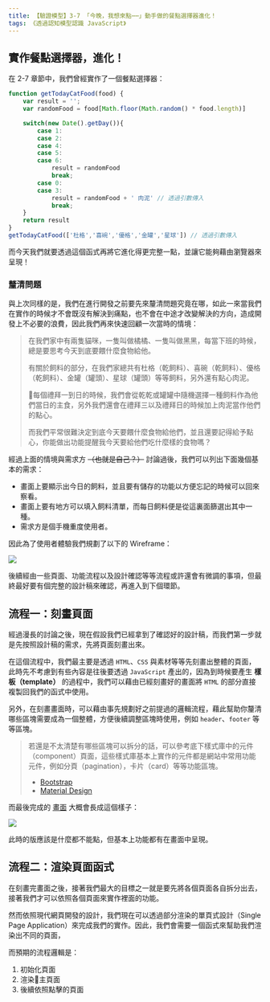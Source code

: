 ```yaml
---
title: 【驗證模型】3-7 「今晚，我想來點⋯⋯」動手做的餐點選擇器進化！
tags: 《透過認知模型認識 JavaScript》
---
```



## 實作餐點選擇器，進化！

在 2-7 章節中，我們曾經實作了一個餐點選擇器：

```js
function getTodayCatFood(food) {
    var result = '';
    var randomFood = food[Math.floor(Math.random() * food.length)]

    switch(new Date().getDay()){
        case 1:
        case 2:
        case 4:
        case 5:
        case 6:
            result = randomFood
            break;
        case 0:
        case 3:
            result = randomFood + ' 肉泥' // 透過引數傳入
            break;
    }
    return result
}
getTodayCatFood(['杜格','喜碗','優格','金罐','星球']) // 透過引數傳入
```

而今天我們就要透過這個函式再將它進化得更完整一點，並讓它能夠藉由瀏覽器來呈現！

### 釐清問題

與上次同樣的是，我們在進行開發之前要先來釐清問題究竟在哪，如此一來當我們在實作的時候才不會既沒有解決到痛點，也不會在中途才改變解決的方向，造成開發上不必要的浪費，因此我們再來快速回顧一次當時的情境：

> 在我們家中有兩隻貓咪，一隻叫做橘橘、一隻叫做黑黑，每當下班的時候，總是要思考今天到底要餵什麼食物給他。
> 
> 有關於飼料的部分，在我們家總共有杜格（乾飼料）、喜碗（乾飼料）、優格（乾飼料）、金罐（罐頭）、星球（罐頭）等等飼料，另外還有點心肉泥。
>
> 每個禮拜一到日的時候，我們會從乾乾或罐罐中隨機選擇一種飼料作為他們當日的主食，另外我們還會在禮拜三以及禮拜日的時候加上肉泥當作他們的點心。
> 
> 而我們平常很難決定到底今天要餵什麼食物給他們，並且還要記得給予點心，你能做出功能提醒我今天要給他們吃什麼樣的食物嗎？

經過上面的情境與需求方 ~~（也就是自己？）~~ 討論過後，我們可以列出下面幾個基本的需求：

- 畫面上要顯示出今日的飼料，並且要有儲存的功能以方便忘記的時候可以回來察看。
- 畫面上要有地方可以填入飼料清單，而每日飼料便是從這裏面篩選出其中一種。
- 需求方是個手機重度使用者。

因此為了使用者體驗我們規劃了以下的 Wireframe：

![](https://i.imgur.com/ggrvlom.png)

後續經由一些頁面、功能流程以及設計確認等等流程或許還會有微調的事項，但最終最好要有個完整的設計稿來確認，再進入到下個環節。

## 流程一：刻畫頁面

經過漫長的討論之後，現在假設我們已經拿到了確認好的設計稿，而我們第一步就是先按照設計稿的需求，先將頁面刻畫出來。

在這個流程中，我們最主要是透過 `HTML`、`CSS` 與素材等等先刻畫出整體的頁面，此時先不考慮到有些內容是往後要透過 `JavaScript` 產出的，因為到時候要產生 **樣板（template）** 的過程中，我們可以藉由已經刻畫好的畫面將 `HTML` 的部分直接複製回我們的函式中使用。

另外，在刻畫畫面時，可以藉由事先規劃好之前提過的邏輯流程，藉此幫助你釐清哪些區塊需要成為一個整體，方便後續調整區塊時使用，例如 `header`、`footer` 等等區塊。

> 若還是不太清楚有哪些區塊可以拆分的話，可以參考底下樣式庫中的元件（component）頁面，這些樣式庫基本上實作的元件都是網站中常用功能元件，例如分頁（pagination），卡片（card）等等功能區塊。
> - [Bootstrap](https://getbootstrap.com/docs/4.5/components/alerts/)
> - [Material Design](https://material.io/develop/web/components/app-bars-top)

而最後完成的 [畫面](https://codepen.io/ShawnLin0201/pen/RwRPRvQ) 大概會長成這個樣子：

![](https://i.imgur.com/4J62SDV.png)

此時的版應該是什麼都不能點，但基本上功能都有在畫面中呈現。

## 流程二：渲染頁面函式

在刻畫完畫面之後，接著我們最大的目標之一就是要先將各個頁面各自拆分出去，接著我們才可以依照各個頁面來實作裡面的功能。

然而依照現代網頁開發的設計，我們現在可以透過部分渲染的單頁式設計（Single Page Application）來完成我們的實作。因此，我們會需要一個函式來幫助我們渲染出不同的頁面，

而預期的流程邏輯是：

1. 初始化頁面
2. 渲染主頁面
3. 後續依照點擊的頁面


